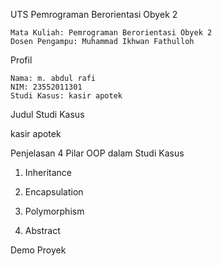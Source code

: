 UTS Pemrograman Berorientasi Obyek 2

    Mata Kuliah: Pemrograman Berorientasi Obyek 2
    Dosen Pengampu: Muhammad Ikhwan Fathulloh

Profil

    Nama: m. abdul rafi
    NIM: 23552011301
    Studi Kasus: kasir apotek

Judul Studi Kasus

kasir apotek

Penjelasan 4 Pilar OOP dalam Studi Kasus
1. Inheritance

2. Encapsulation

3. Polymorphism

4. Abstract

Demo Proyek


